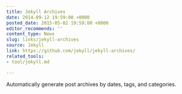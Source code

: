 ```yaml
---
title: Jekyll Archives
date: 2014-09-12 19:59:00 +0000
posted_date: 2015-05-02 19:59:00 +0000
editor_recommends: ''
content_type: News
slug: links/jekyll-archives
source: Jekyll
link: https://github.com/jekyll/jekyll-archives/
related_tools:
- tool/jekyll.md

---
```

Automatically generate post archives by dates, tags, and categories.



